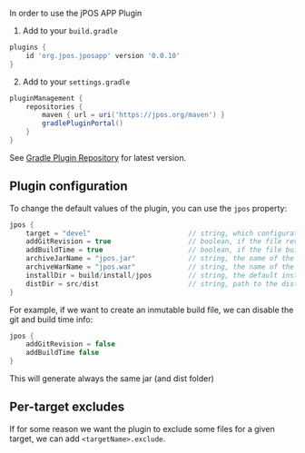 In order to use the jPOS APP Plugin

1. Add to your `build.gradle`

```groovy
plugins {
    id 'org.jpos.jposapp' version '0.0.10'
}
```

2. Add to your `settings.gradle`

```groovy
pluginManagement {
    repositories {
        maven { url = uri('https://jpos.org/maven') }
        gradlePluginPortal()
    }
}
```

See [Gradle Plugin Repository](https://plugins.gradle.org/plugin/org.jpos.jposapp) for latest version.


## Plugin configuration

To change the default values of the plugin, you can use the `jpos` property:

```groovy
jpos {
    target = "devel"                        // string, which configuration file read from the root. default "devel" (devel.properties)
    addGitRevision = true                   // boolean, if the file revision.properties should be created
    addBuildTime = true                     // boolean, if the file buildinfo.properties should be created
    archiveJarName = "jpos.jar"             // string, the name of the jar, default '${project}-${version}.jar'
    archiveWarName = "jpos.war"             // string, the name of the war, default '${project}-${version}.war'
    installDir = build/install/jpos         // string, the default install dir, default to '${build}/install/${project}'
    distDir = src/dist                      // string, path to the distribution folder
}
```

For example, if we want to create an inmutable build file, we can disable the git and build time info:

```groovy
jpos {
    addGitRevision = false
    addBuildTime false
}
```

This will generate always the same jar (and dist folder)

## Per-target excludes

If for some reason we want the plugin to exclude some files for a given target, we can add `<targetName>.exclude`.

 
